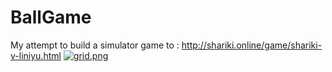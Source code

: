 # BallGame
My attempt to build a simulator game to :
http://shariki.online/game/shariki-v-liniyu.html
[![grid.png](https://i.postimg.cc/Df5zQt2J/grid.png)](https://postimg.cc/NL9YBC2B)
